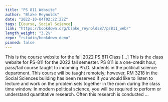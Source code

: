 ```yaml
---
title: "PS 811 Website"
author: "Blake Reynolds"
date: "2022-10-04T02:22:22Z"
tags: [Course, Social Science]
link: "https://bookdown.org/blake_reynolds87/ps811_web/"
length_weight: "3.2%"
repo: "rstudio/bookdown-demo"
pinned: false
---
```


This is the course website for the fall 2022 PS 811 Class [...] This is the class website for PS-811 for the 2022 fall semester. PS 811 is a one-credit hour, pass/fail course taught to incoming Ph.D. students in the political science department. This course will be taught remotely; however, RM 3218 in the Social Sciences building has been reserved if you would like to listen to lecture and work on the problem sets together in the room during the class time window. In modern political science, you will be required to perform or understand quantitative research. Often this research is conducted  ...

